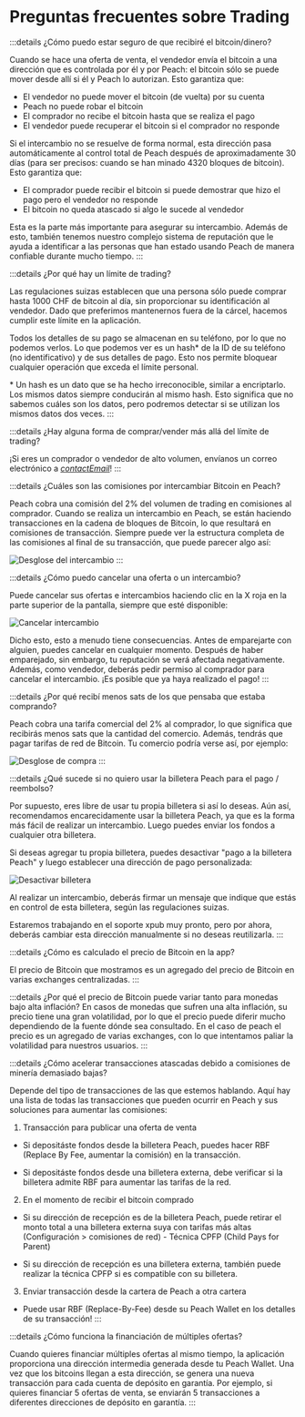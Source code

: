 # Preguntas frecuentes sobre Trading

:::details ¿Cómo puedo estar seguro de que recibiré el bitcoin/dinero?

Cuando se hace una oferta de venta, el vendedor envía el bitcoin a una dirección que es controlada por él y por Peach: el bitcoin sólo se puede mover desde allí si él y Peach lo autorizan. Esto garantiza que:

- El vendedor no puede mover el bitcoin (de vuelta) por su cuenta
- Peach no puede robar el bitcoin
- El comprador no recibe el bitcoin hasta que se realiza el pago
- El vendedor puede recuperar el bitcoin si el comprador no responde

Si el intercambio no se resuelve de forma normal, esta dirección pasa automáticamente al control total de Peach después de aproximadamente 30 días (para ser precisos: cuando se han minado 4320 bloques de bitcoin). Esto garantiza que:

- El comprador puede recibir el bitcoin si puede demostrar que hizo el pago pero el vendedor no responde
- El bitcoin no queda atascado si algo le sucede al vendedor

Esta es la parte más importante para asegurar su intercambio. Además de esto, también tenemos nuestro complejo sistema de reputación que le ayuda a identificar a las personas que han estado usando Peach de manera confiable durante mucho tiempo.
:::

:::details ¿Por qué hay un límite de trading?

Las regulaciones suizas establecen que una persona sólo puede comprar hasta 1000 CHF de bitcoin al día, sin proporcionar su identificación al vendedor. Dado que preferimos mantenernos fuera de la cárcel, hacemos cumplir este límite en la aplicación.

Todos los detalles de su pago se almacenan en su teléfono, por lo que no podemos verlos. Lo que podemos ver es un hash\* de la ID de su teléfono (no identificativo) y de sus detalles de pago. Esto nos permite bloquear cualquier operación que exceda el límite personal.

\* Un hash es un dato que se ha hecho irreconocible, similar a encriptarlo. Los mismos datos siempre conducirán al mismo hash. Esto significa que no sabemos cuáles son los datos, pero podremos detectar si se utilizan los mismos datos dos veces.
:::

:::details ¿Hay alguna forma de comprar/vender más allá del límite de trading?

¡Si eres un comprador o vendedor de alto volumen, envíanos un correo electrónico a [$contactEmail$](mailto:$contactEmail$)!
:::

:::details ¿Cuáles son las comisiones por intercambiar Bitcoin en Peach?

Peach cobra una comisión del 2% del volumen de trading en comisiones al comprador. Cuando se realiza un intercambio en Peach, se están haciendo transacciones en la cadena de bloques de Bitcoin, lo que resultará en comisiones de transacción. Siempre puede ver la estructura completa de las comisiones al final de su transacción, que puede parecer algo así:

![Desglose del intercambio](/img/faq/trading/TradeBreakdowns.png)
:::

:::details ¿Cómo puedo cancelar una oferta o un intercambio?

Puede cancelar sus ofertas e intercambios haciendo clic en la X roja en la parte superior de la pantalla, siempre que esté disponible:

![Cancelar intercambio](/img/faq/trading/cancel.png)

Dicho esto, esto a menudo tiene consecuencias. Antes de emparejarte con alguien, puedes cancelar en cualquier momento. Después de haber emparejado, sin embargo, tu reputación se verá afectada negativamente. Además, como vendedor, deberás pedir permiso al comprador para cancelar el intercambio. ¡Es posible que ya haya realizado el pago!
:::

:::details ¿Por qué recibí menos sats de los que pensaba que estaba comprando?

Peach cobra una tarifa comercial del 2% al comprador, lo que significa que recibirás menos sats que la cantidad del comercio. Además, tendrás que pagar tarifas de red de Bitcoin. Tu comercio podría verse así, por ejemplo:

![Desglose de compra](/img/faq/trading/TradeBreakdownBuy.png)
:::

:::details ¿Qué sucede si no quiero usar la billetera Peach para el pago / reembolso?

Por supuesto, eres libre de usar tu propia billetera si así lo deseas. Aún así, recomendamos encarecidamente usar la billetera Peach, ya que es la forma más fácil de realizar un intercambio. Luego puedes enviar los fondos a cualquier otra billetera.

Si deseas agregar tu propia billetera, puedes desactivar "pago a la billetera Peach" y luego establecer una dirección de pago personalizada:

![Desactivar billetera](/img/faq/trading/disablewallet.png)

Al realizar un intercambio, deberás firmar un mensaje que indique que estás en control de esta billetera, según las regulaciones suizas.

Estaremos trabajando en el soporte xpub muy pronto, pero por ahora, deberás cambiar esta dirección manualmente si no deseas reutilizarla.
:::

:::details ¿Cómo es calculado el precio de Bitcoin en la app?

El precio de Bitcoin que mostramos es un agregado del precio de Bitcoin en varias exchanges centralizadas.
:::

:::details ¿Por qué el precio de Bitcoin puede variar tanto para monedas bajo alta inflación?
En casos de monedas que sufren una alta inflación, su precio tiene una gran volatilidad, por lo que el precio puede diferir mucho dependiendo de la fuente dónde sea consultado. En el caso de peach el precio es un agregado de varias exchanges, con lo que intentamos paliar la volatilidad para nuestros usuarios.
:::

:::details ¿Cómo acelerar transacciones atascadas debido a comisiones de minería demasiado bajas?

Depende del tipo de transacciones de las que estemos hablando. Aquí hay una lista de todas las transacciones que pueden ocurrir en Peach y sus soluciones para aumentar las comisiones:

1. Transacción para publicar una oferta de venta

- Si depositáste fondos desde la billetera Peach, puedes hacer RBF (Replace By Fee, aumentar la comisión) en la transacción.

- Si depositáste fondos desde una billetera externa, debe verificar si la billetera admite RBF para aumentar las tarifas de la red.

2. En el momento de recibir el bitcoin comprado

- Si su dirección de recepción es de la billetera Peach, puede retirar el monto total a una billetera externa suya con tarifas más altas (Configuración > comisiones de red) - Técnica CPFP (Child Pays for Parent)

- Si su dirección de recepción es una billetera externa, también puede realizar la técnica CPFP si es compatible con su billetera.

3. Enviar transacción desde la cartera de Peach a otra cartera

- Puede usar RBF (Replace-By-Fee) desde su Peach Wallet en los detalles de su transacción!
  :::

:::details ¿Cómo funciona la financiación de múltiples ofertas?

Cuando quieres financiar múltiples ofertas al mismo tiempo, la aplicación proporciona una dirección intermedia generada desde tu Peach Wallet. Una vez que los bitcoins llegan a esta dirección, se genera una nueva transacción para cada cuenta de depósito en garantía. Por ejemplo, si quieres financiar 5 ofertas de venta, se enviarán 5 transacciones a diferentes direcciones de depósito en garantía.
:::
